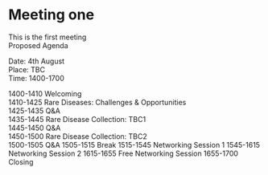 # Meeting one

This is the first meeting  
Proposed Agenda  
  
Date: 4th August  
Place: TBC  
Time: 1400-1700  
  
1400-1410 Welcoming  
1410-1425 Rare Diseases: Challenges & Opportunities   
1425-1435 Q&A  
1435-1445 Rare Disease Collection: TBC1  
1445-1450 Q&A  
1450-1500 Rare Disease Collection: TBC2  
1500-1505 Q&A
1505-1515 Break
1515-1545 Networking Session 1
1545-1615 Networking Session 2
1615-1655 Free Networking Session
1655-1700 Closing
